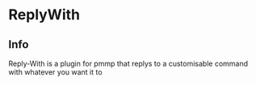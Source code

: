 # ReplyWith

## Info
Reply-With is a plugin for pmmp that replys to a customisable command with whatever you want it to


##
